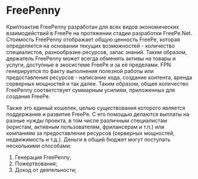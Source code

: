 # FreePenny
Криптоактив FreePenny разработан для всех видов экономических взаимодействий в FreePe на протяжении стадии разработки FreePe.Net. Стоимость FreePenny отображает общую ценность FreePe, которая определяется на основании текущих возможностей - количество специалистов, разнообразие ресурсов, запас знаний. Таким образом, держатель FreePenny может всегда обменять активы на товары и услуги, доступные в экосистеме FreePe и за её пределами. FPN генерируется по факту выполнения полезной работы или предоставления ресурсов - написание кода, создание контента, аренда серверных мощностей и так далее. Таким образом, общее количество FreePenny соответствует суммарным усилиям, приложенных для создания FreePe.

Также это единый кошелек, целью существования которого является поддержание и развитие FreePe. С его помощью делаются выплаты на разные нужды проекта, в том числе различным специалистам (юристам, активным пользователям, фрилансерам и т.п.) или компаниям за предоставление ресурсов (серверных мощностей, недвижимость и т.д.). Деньги в общий бюджет могут поступать несколькими способами:

1. Генерация FreePenny;
2. Пожертвования;
3. Доход от деятельности;

